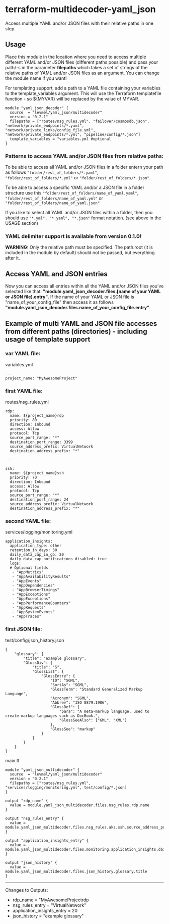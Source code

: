# terraform-multidecoder-yaml_json
Access multiple YAML and/or JSON files with their relative paths in one step.

## Usage
Place this module in the location where you need to access multiple different YAML and/or JSON files (different paths possible) and pass
your path/-s in the parameter **filepaths** which takes a set of strings of the relative paths of YAML and/or JSON files as an argument. You can change the module name if you want!

For templating support, add a path to a YAML file containing your variables to the template_variables argument. This will use the Terraform templatefile function - so ${MYVAR} will be replaced by the value of MYVAR. 
```
module "yaml_json_decoder" {
  source  = "levmel/yaml_json/multidecoder"
  version = "0.2.1"
  filepaths = ["routes/nsg_rules.yml", "failover/cosmosdb.json", "network/private_endpoints/*.yaml", "network/private_links/config_file.yml", "network/private_endpoints/*.yml", "pipeline/config/*.json"]
  template_variables = "variables.yml #optional 
}
```

### Patterns to access YAML and/or JSON files from relative paths:

To be able to access all YAML and/or JSON files in a folder entern your path as follows ```"folder/rest_of_folders/*.yaml"```, ```"folder/rest_of_folders/*.yml"``` or ```"folder/rest_of_folders/*.json"```.

To be able to access a specific YAML and/or a JSON file in a folder structure use this ```"folder/rest_of_folders/name_of_yaml.yaml"```, ```"folder/rest_of_folders/name_of_yaml.yml"``` or ```"folder/rest_of_folders/name_of_yaml.json"```

If you like to select all YAML and/or JSON files within a folder, then you should use ```"*.yml", "*.yaml", "*.json"``` format notation. (see above in the USAGE section)

### YAML delimiter support is available from version 0.1.0!

**WARNING:** Only the relative path must be specified. The path.root (it is included in the module by default) should not be passed, but everything after it.

## Access YAML and JSON entries
Now you can access all entries within all the YAML and/or JSON files you've selected like that: **"module.yaml_json_decoder.files.[name of your YAML or JSON file].entry"**. If the name of your YAML or JSON file is "name_of_your_config_file" then access it as follows **"module.yaml_json_decoder.files.name_of_your_config_file.entry"**.


## Example of multi YAML and JSON file accesses from different paths (directories) - including usage of template support 

### var YAML file: 
variables.yml
```
--- 
project_name: "MyAwesomeProject"
```

### first YAML file:
routes/nsg_rules.yml
```
rdp:
  name: ${project_name}rdp
  priority: 80
  direction: Inbound
  access: Allow
  protocol: Tcp
  source_port_range: "*"
  destination_port_range: 3399
  source_address_prefix: VirtualNetwork
  destination_address_prefix: "*"
  
---
  
ssh:
  name: ${project_name}ssh
  priority: 70
  direction: Inbound
  access: Allow
  protocol: Tcp
  source_port_range: "*"
  destination_port_range: 24
  source_address_prefix: VirtualNetwork
  destination_address_prefix: "*"
```
### second YAML file:
services/logging/monitoring.yml
```
application_insights:
  application_type: other
  retention_in_days: 30
  daily_data_cap_in_gb: 20
  daily_data_cap_notifications_disabled: true
  logs:
  # Optional fields
   - "AppMetrics"
   - "AppAvailabilityResults"
   - "AppEvents"
   - "AppDependencies"
   - "AppBrowserTimings"
   - "AppExceptions"
   - "AppExceptions"
   - "AppPerformanceCounters"
   - "AppRequests"
   - "AppSystemEvents"
   - "AppTraces"
```
### first JSON file:
test/config/json_history.json
```
{
    "glossary": {
        "title": "example glossary",
		"GlossDiv": {
            "title": "S",
			"GlossList": {
                "GlossEntry": {
                    "ID": "SGML",
					"SortAs": "SGML",
					"GlossTerm": "Standard Generalized Markup Language",
					"Acronym": "SGML",
					"Abbrev": "ISO 8879:1986",
					"GlossDef": {
                        "para": "A meta-markup language, used to create markup languages such as DocBook.",
						"GlossSeeAlso": ["GML", "XML"]
                    },
					"GlossSee": "markup"
                }
            }
        }
    }
}

```

main.tf
```
module "yaml_json_multidecoder" {
  source  = "levmel/yaml_json/multidecoder"
  version = "0.2.1"
  filepaths = ["routes/nsg_rules.yml", "services/logging/monitoring.yml", test/config/*.json]
}

output "rdp_name" {
  value = module.yaml_json_multidecoder.files.nsg_rules.rdp.name
}

output "nsg_rules_entry" {
  value = module.yaml_json_multidecoder.files.nsg_rules.aks.ssh.source_address_prefix
}

output "application_insights_entry" {
  value = module.yaml_json_multidecoder.files.monitoring.application_insights.daily_data_cap_in_gb
}

output "json_history" {
  value = module.yaml_json_multidecoder.files.json_history.glossary.title
}
```

---
Changes to Outputs:
  + rdp_name                   = "MyAwesomeProjectrdp
  + nsg_rules_entry            = "VirtualNetwork"
  + application_insights_entry = 20
  + json_history               = "example glossary"
